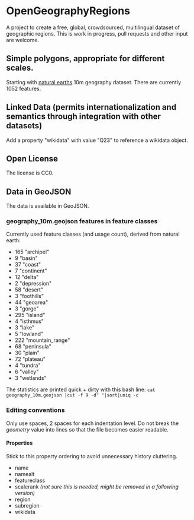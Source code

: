 # OpenGeographyRegions
A project to create a free, global, crowdsourced, multilingual dataset of geographic regions. This is work in progress, pull requests and other input are welcome. 

## Simple polygons, appropriate for different scales.
Starting with [natural earths](https://www.naturalearthdata.com/) 10m geography dataset. There are currently 1052 features.

## Linked Data (permits internationalization and semantics through integration with other datasets)
Add a property "wikidata" with value "Q23" to reference a wikidata object.

## Open License
The license is CC0.

## Data in GeoJSON
The data is available in GeoJSON. 

### geography_10m.geojson features in feature classes
Currently used feature classes (and usage count), derived from natural earth:
* 165 "archipel"
*   9 "basin"
*  37 "coast"
*   7 "continent"
*  12 "delta"
*   2 "depression"
*  58 "desert"
*   3 "foothills"
*  44 "geoarea"
*   3 "gorge"
* 295 "island"
*   4 "isthmus"
*   3 "lake"
*   5 "lowland"
* 222 "mountain_range"
*  68 "peninsula"
*  30 "plain"
*  72 "plateau"
*   4 "tundra"
*   6 "valley"
*   3 "wetlands"

The statistics are printed quick + dirty with this bash line: `cat geography_10m.geojson |cut -f 9 -d" "|sort|uniq -c`


### Editing conventions
Only use spaces, 2 spaces for each indentation level. Do not break the *geometry* value into lines so that the file becomes easier readable.
#### Properties
Stick to this property ordering to avoid unnecessary history cluttering.
* name
* namealt
* featureclass
* scalerank *(not sure this is needed, might be removed in a following version)*
* region
* subregion
* wikidata
